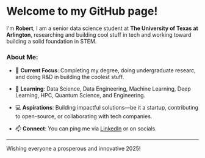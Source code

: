 # Welcome to my GitHub page!

I'm **Robert**, I am a senior data science student at **The University of Texas at Arlington**, researching and building cool stuff in tech and working toward building
a solid foundation in STEM.

### About Me:

- 🔭 **Current Focus**: Completing my degree, doing undergraduate researc, and doing R&D in building the coolest stuff.

- 🌱 **Learning**: Data Science, Data Engineering, Machine Learning, Deep Learning, HPC, Quantum Science, and Engineering.

- 💻 **Aspirations**: Building impactful solutions—be it a startup, contributing to open-source, or collaborating with tech companies.

- 📫 **Connect**: You can ping me via [LinkedIn](https://linkedin.com/in/robertcocker) or on socials.

---

Wishing everyone a prosperous and innovative 2025!